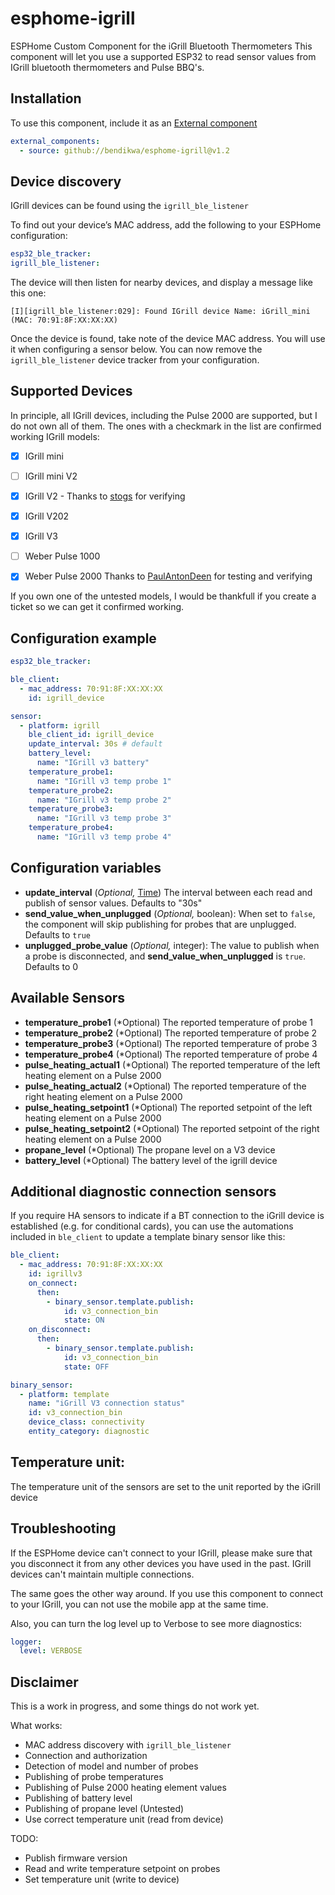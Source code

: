 # esphome-igrill

ESPHome Custom Component for the iGrill Bluetooth Thermometers
This component will let you use a supported ESP32 to read sensor values from IGrill bluetooth thermometers and Pulse BBQ's.

## Installation

To use this component, include it as an [External component](https://esphome.io/components/external_components.html)

```yaml
external_components:
  - source: github://bendikwa/esphome-igrill@v1.2
```

## Device discovery

IGrill devices can be found using the `igrill_ble_listener`

To find out your device’s MAC address, add the following to your ESPHome configuration:

```yaml
esp32_ble_tracker:
igrill_ble_listener:
```

The device will then listen for nearby devices, and display a message like this one:

```
[I][igrill_ble_listener:029]: Found IGrill device Name: iGrill_mini (MAC: 70:91:8F:XX:XX:XX)
```

Once the device is found, take note of the device MAC address. You will use it when configuring a sensor below.
You can now remove the `igrill_ble_listener` device tracker from your configuration.

## Supported Devices
In principle, all IGrill devices, including the Pulse 2000 are supported, but I do not own all of them. The ones with a checkmark in the list are confirmed working IGrill models:

- [x] IGrill mini
- [ ] IGrill mini V2
- [x] IGrill V2 - Thanks to [stogs](https://github.com/stogs) for verifying
- [X] IGrill V202
- [x] IGrill V3
- [ ] Weber Pulse 1000
- [x] Weber Pulse 2000 Thanks to [PaulAntonDeen](https://github.com/PaulAntonDeen) for testing and verifying


If you own one of the untested models, I would be thankfull if you create a ticket so we can get it confirmed working.

## Configuration example

```yaml
esp32_ble_tracker:

ble_client:
  - mac_address: 70:91:8F:XX:XX:XX
    id: igrill_device

sensor:
  - platform: igrill
    ble_client_id: igrill_device
    update_interval: 30s # default
    battery_level:
      name: "IGrill v3 battery"
    temperature_probe1:
      name: "IGrill v3 temp probe 1"
    temperature_probe2:
      name: "IGrill v3 temp probe 2"
    temperature_probe3:
      name: "IGrill v3 temp probe 3"
    temperature_probe4:
      name: "IGrill v3 temp probe 4"
```
## Configuration variables
- **update_interval** (*Optional,* [Time](https://esphome.io/guides/configuration-types.html#config-time)) The interval between each read and publish of sensor values. Defaults to "30s"
- **send_value_when_unplugged** (*Optional,* boolean): When set to `false`, the component will skip publishing for probes that are unplugged. Defaults to `true`
- **unplugged_probe_value** (*Optional,* integer): The value to publish when a probe is disconnected, and **send_value_when_unplugged** is `true`. Defaults to 0

## Available Sensors
- **temperature_probe1** (*Optional) The reported temperature of probe 1
- **temperature_probe2** (*Optional) The reported temperature of probe 2
- **temperature_probe3** (*Optional) The reported temperature of probe 3
- **temperature_probe4** (*Optional) The reported temperature of probe 4
- **pulse_heating_actual1** (*Optional) The reported temperature of the left heating element on a Pulse 2000
- **pulse_heating_actual2** (*Optional) The reported temperature of the right heating element on a Pulse 2000
- **pulse_heating_setpoint1** (*Optional) The reported setpoint of the left heating element on a Pulse 2000
- **pulse_heating_setpoint2** (*Optional) The reported setpoint of the right heating element on a Pulse 2000
- **propane_level** (*Optional) The propane level on a V3 device
- **battery_level** (*Optional) The battery level of the igrill device

## Additional diagnostic connection sensors
If you require HA sensors to indicate if a BT connection to the iGrill device is established (e.g. for conditional cards), you can use the automations included in `ble_client` to update a template binary sensor like this:

```yaml
ble_client:
  - mac_address: 70:91:8F:XX:XX:XX
    id: igrillv3
    on_connect:
      then:
        - binary_sensor.template.publish:
            id: v3_connection_bin
            state: ON
    on_disconnect:
      then:
        - binary_sensor.template.publish:
            id: v3_connection_bin
            state: OFF

binary_sensor:
  - platform: template
    name: "iGrill V3 connection status"
    id: v3_connection_bin
    device_class: connectivity
    entity_category: diagnostic
```

## Temperature unit:
The temperature unit of the sensors are set to the unit reported by the iGrill device

## Troubleshooting

If the ESPHome device can't connect to your IGrill, please make sure that you disconnect it from any other devices you have used in the past. IGrill devices can't maintain multiple connections.

The same goes the other way around. If you use this component to connect to your IGrill, you can not use the mobile app at the same time.

Also, you can turn the log level up to Verbose to see more diagnostics:

```yaml
logger:
  level: VERBOSE
```

## Disclaimer
This is a work in progress, and some things do not work yet.

What works:
- MAC address discovery with `igrill_ble_listener`
- Connection and authorization
- Detection of model and number of probes
- Publishing of probe temperatures
- Publishing of Pulse 2000 heating element values
- Publishing of battery level
- Publishing of propane level (Untested)
- Use correct temperature unit (read from device)

TODO:
- Publish firmware version
- Read and write temperature setpoint on probes
- Set temperature unit (write to device)
